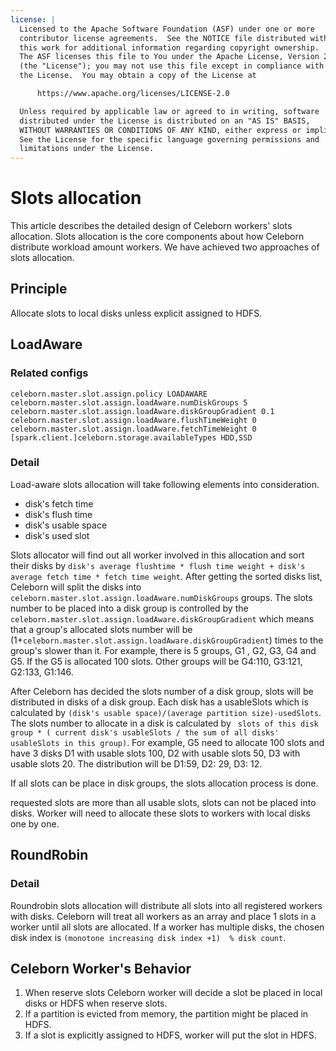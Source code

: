 ```yaml
---
license: |
  Licensed to the Apache Software Foundation (ASF) under one or more
  contributor license agreements.  See the NOTICE file distributed with
  this work for additional information regarding copyright ownership.
  The ASF licenses this file to You under the Apache License, Version 2.0
  (the "License"); you may not use this file except in compliance with
  the License.  You may obtain a copy of the License at

      https://www.apache.org/licenses/LICENSE-2.0

  Unless required by applicable law or agreed to in writing, software
  distributed under the License is distributed on an "AS IS" BASIS,
  WITHOUT WARRANTIES OR CONDITIONS OF ANY KIND, either express or implied.
  See the License for the specific language governing permissions and
  limitations under the License.
---
```


# Slots allocation

This article describes the detailed design of Celeborn workers' slots allocation.
Slots allocation is the core components about how Celeborn distribute workload amount workers.
We have achieved two approaches of slots allocation.

## Principle
Allocate slots to local disks unless explicit assigned to HDFS.

## LoadAware
### Related configs
```properties
celeborn.master.slot.assign.policy LOADAWARE
celeborn.master.slot.assign.loadAware.numDiskGroups 5
celeborn.master.slot.assign.loadAware.diskGroupGradient 0.1
celeborn.master.slot.assign.loadAware.flushTimeWeight 0
celeborn.master.slot.assign.loadAware.fetchTimeWeight 0
[spark.client.]celeborn.storage.availableTypes HDD,SSD
```
### Detail
Load-aware slots allocation will take following elements into consideration.
- disk's fetch time 
- disk's flush time 
- disk's usable space
- disk's used slot 

Slots allocator will find out all worker involved in this allocation and sort their disks by 
`disk's average flushtime * flush time weight + disk's average fetch time * fetch time weight`.
After getting the sorted disks list, Celeborn will split the disks into
`celeborn.master.slot.assign.loadAware.numDiskGroups` groups. The slots number to be placed into a disk group 
is controlled by the `celeborn.master.slot.assign.loadAware.diskGroupGradient` which means that a group's 
allocated slots number will be (1+`celeborn.master.slot.assign.loadAware.diskGroupGradient`) 
times to the group's slower than it.
For example, there is 5 groups, G1 , G2, G3, G4 and G5. If the G5 is allocated 100 slots.
Other groups will be G4:110, G3:121, G2:133, G1:146.

After Celeborn has decided the slots number of a disk group, slots will be distributed in disks of a disk group.
Each disk has a usableSlots which is calculated by `(disk's usable space)/(average partition size)-usedSlots`. 
The slots number to allocate in a disk is calculated by ` slots of this disk group * ( current disk's usableSlots / the sum of all disks' usableSlots in this group)`.
For example, G5 need to allocate 100 slots and have 3 disks D1 with usable slots 100, D2 with usable slots 50, D3 with usable slots 20.
The distribution will be D1:59, D2: 29, D3: 12.

If all slots can be place in disk groups, the slots allocation process is done. 

requested slots are more than all usable slots, slots can not be placed into disks.
Worker will need to allocate these slots to workers with local disks one by one.

## RoundRobin
### Detail
Roundrobin slots allocation will distribute all slots into all registered workers with disks. Celeborn will treat 
all workers as an array and place 1 slots in a worker until all slots are allocated. 
If a worker has multiple disks, the chosen disk index is `(monotone increasing disk index +1)  % disk count`.  

## Celeborn Worker's Behavior
1. When reserve slots Celeborn worker will decide a slot be placed in local disks or HDFS when reserve slots.
2. If a partition is evicted from memory, the partition might be placed in HDFS.
3. If a slot is explicitly assigned to HDFS, worker will put the slot in HDFS. 